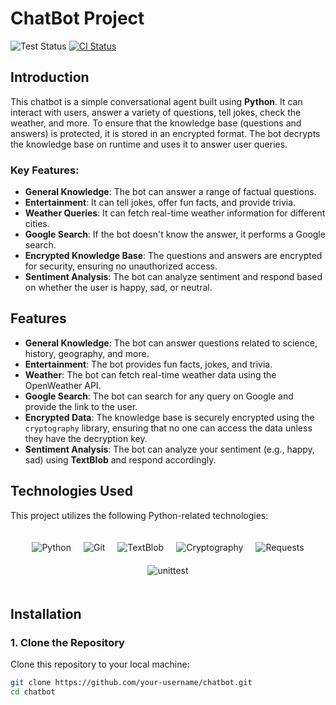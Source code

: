 # ChatBot Project
![Test Status](https://img.shields.io/github/workflow/status/Shawnn9/ChatBot/Run%20Tests)
[![CI Status](https://github.com/Shawnn9/ChatBot/actions/workflows/ci.yml/badge.svg)](https://github.com/Shawnn9/ChatBot/actions/workflows/ci.yml)
## Introduction

This chatbot is a simple conversational agent built using **Python**. It can interact with users, answer a variety of questions, tell jokes, check the weather, and more. To ensure that the knowledge base (questions and answers) is protected, it is stored in an encrypted format. The bot decrypts the knowledge base on runtime and uses it to answer user queries.

### Key Features:
- **General Knowledge**: The bot can answer a range of factual questions.
- **Entertainment**: It can tell jokes, offer fun facts, and provide trivia.
- **Weather Queries**: It can fetch real-time weather information for different cities.
- **Google Search**: If the bot doesn't know the answer, it performs a Google search.
- **Encrypted Knowledge Base**: The questions and answers are encrypted for security, ensuring no unauthorized access.
- **Sentiment Analysis**: The bot can analyze sentiment and respond based on whether the user is happy, sad, or neutral.

## Features

- **General Knowledge**: The bot can answer questions related to science, history, geography, and more.
- **Entertainment**: The bot provides fun facts, jokes, and trivia.
- **Weather**: The bot can fetch real-time weather data using the OpenWeather API.
- **Google Search**: The bot can search for any query on Google and provide the link to the user.
- **Encrypted Data**: The knowledge base is securely encrypted using the `cryptography` library, ensuring that no one can access the data unless they have the decryption key.
- **Sentiment Analysis**: The bot can analyze your sentiment (e.g., happy, sad) using **TextBlob** and respond accordingly.

## Technologies Used

This project utilizes the following Python-related technologies:

<div style="display: flex; flex-wrap: wrap; justify-content: center; gap: 20px; padding: 20px;">
  <img src="https://img.shields.io/badge/Python-Programming-yellowgreen" alt="Python" />
  <img alt="Git" src="https://img.shields.io/badge/-Git-F05032?style=flat-square&logo=git&logoColor=white" />
  <img alt="TextBlob" src="https://img.shields.io/badge/TextBlob-NLP-lightgrey?logo=python" />
  <img alt="Cryptography" src="https://img.shields.io/badge/Cryptography-encryption-lightgrey" />
  <img alt="Requests" src="https://img.shields.io/badge/Requests-HTTP-ff7b7b" />
  <img alt="unittest" src="https://img.shields.io/badge/unittest-testing-green" />
</div>

## Installation

### 1. Clone the Repository

Clone this repository to your local machine:

```bash
git clone https://github.com/your-username/chatbot.git
cd chatbot
